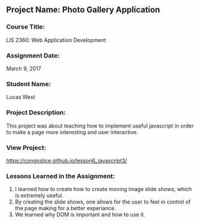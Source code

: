 ## Project Name:  Photo Gallery Application

### Course Title:
LIS 2360:  Web Application Development

### Assignment Date:  
March 9, 2017

### Student Name:  
Lucas West

### Project Description:
This project was about teaching how to implement useful javascript in order to make a page more interesting and user interactive.

### View Project:
https://congoslice.github.io/lesson6_javascript3/

### Lessons Learned in the Assignment:
1. I learned how to create how to create moving image slide shows, which is extremely useful.
2. By creating the slide shows, one allows for the user to feel in control of the page making for a better experiance.
3. We learned why DOM is important and how to use it.
